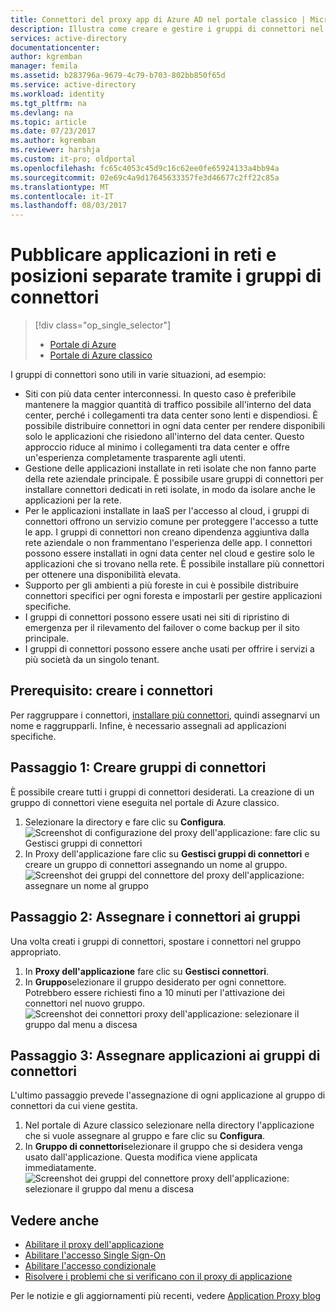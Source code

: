 ```yaml
---
title: Connettori del proxy app di Azure AD nel portale classico | Microsoft Docs
description: Illustra come creare e gestire i gruppi di connettori nel proxy di applicazione di Azure AD.
services: active-directory
documentationcenter: 
author: kgremban
manager: femila
ms.assetid: b283796a-9679-4c79-b703-802bb850f65d
ms.service: active-directory
ms.workload: identity
ms.tgt_pltfrm: na
ms.devlang: na
ms.topic: article
ms.date: 07/23/2017
ms.author: kgremban
ms.reviewer: harshja
ms.custom: it-pro; oldportal
ms.openlocfilehash: fc65c4053c45d9c16c62ee0fe65924133a4bb94a
ms.sourcegitcommit: 02e69c4a9d17645633357fe3d46677c2ff22c85a
ms.translationtype: MT
ms.contentlocale: it-IT
ms.lasthandoff: 08/03/2017
---
```

# <a name="publish-applications-on-separate-networks-and-locations-using-connector-groups"></a>Pubblicare applicazioni in reti e posizioni separate tramite i gruppi di connettori
> [!div class="op_single_selector"]
> * [Portale di Azure](active-directory-application-proxy-connectors-azure-portal.md)
> * [Portale di Azure classico](active-directory-application-proxy-connectors.md)
>
>

I gruppi di connettori sono utili in varie situazioni, ad esempio:

* Siti con più data center interconnessi. In questo caso è preferibile mantenere la maggior quantità di traffico possibile all'interno del data center, perché i collegamenti tra data center sono lenti e dispendiosi. È possibile distribuire connettori in ogni data center per rendere disponibili solo le applicazioni che risiedono all'interno del data center. Questo approccio riduce al minimo i collegamenti tra data center e offre un'esperienza completamente trasparente agli utenti.
* Gestione delle applicazioni installate in reti isolate che non fanno parte della rete aziendale principale. È possibile usare gruppi di connettori per installare connettori dedicati in reti isolate, in modo da isolare anche le applicazioni per la rete.
* Per le applicazioni installate in IaaS per l'accesso al cloud, i gruppi di connettori offrono un servizio comune per proteggere l'accesso a tutte le app. I gruppi di connettori non creano dipendenza aggiuntiva dalla rete aziendale o non frammentano l'esperienza delle app. I connettori possono essere installati in ogni data center nel cloud e gestire solo le applicazioni che si trovano nella rete. È possibile installare più connettori per ottenere una disponibilità elevata.
* Supporto per gli ambienti a più foreste in cui è possibile distribuire connettori specifici per ogni foresta e impostarli per gestire applicazioni specifiche.
* I gruppi di connettori possono essere usati nei siti di ripristino di emergenza per il rilevamento del failover o come backup per il sito principale.
* I gruppi di connettori possono essere anche usati per offrire i servizi a più società da un singolo tenant.

## <a name="prerequisite-create-your-connectors"></a>Prerequisito: creare i connettori
Per raggruppare i connettori, [installare più connettori](active-directory-application-proxy-enable.md), quindi assegnarvi un nome e raggrupparli. Infine, è necessario assegnali ad applicazioni specifiche.

## <a name="step-1-create-connector-groups"></a>Passaggio 1: Creare gruppi di connettori
È possibile creare tutti i gruppi di connettori desiderati. La creazione di un gruppo di connettori viene eseguita nel portale di Azure classico.

1. Selezionare la directory e fare clic su **Configura**.  
    ![Screenshot di configurazione del proxy dell'applicazione: fare clic su Gestisci gruppi di connettori](./media/active-directory-application-proxy-connectors/app_proxy_connectors_creategroup.png)
2. In Proxy dell'applicazione fare clic su **Gestisci gruppi di connettori** e creare un gruppo di connettori assegnando un nome al gruppo.  
    ![Screenshot dei gruppi del connettore del proxy dell'applicazione: assegnare un nome al gruppo](./media/active-directory-application-proxy-connectors/app_proxy_connectors_namegroup.png)

## <a name="step-2-assign-connectors-to-your-groups"></a>Passaggio 2: Assegnare i connettori ai gruppi
Una volta creati i gruppi di connettori, spostare i connettori nel gruppo appropriato.

1. In **Proxy dell'applicazione** fare clic su **Gestisci connettori**.
2. In **Gruppo**selezionare il gruppo desiderato per ogni connettore. Potrebbero essere richiesti fino a 10 minuti per l'attivazione dei connettori nel nuovo gruppo.  
    ![Screenshot dei connettori proxy dell'applicazione: selezionare il gruppo dal menu a discesa](./media/active-directory-application-proxy-connectors/app_proxy_connectors_connectorlist.png)

## <a name="step-3-assign-applications-to-your-connector-groups"></a>Passaggio 3: Assegnare applicazioni ai gruppi di connettori
L'ultimo passaggio prevede l'assegnazione di ogni applicazione al gruppo di connettori da cui viene gestita.

1. Nel portale di Azure classico selezionare nella directory l'applicazione che si vuole assegnare al gruppo e fare clic su **Configura**.
2. In **Gruppo di connettori**selezionare il gruppo che si desidera venga usato dall'applicazione. Questa modifica viene applicata immediatamente.  
    ![Screenshot dei gruppi del connettore proxy dell'applicazione: selezionare il gruppo dal menu a discesa](./media/active-directory-application-proxy-connectors/app_proxy_connectors_newgroup.png)

## <a name="see-also"></a>Vedere anche
* [Abilitare il proxy dell'applicazione](active-directory-application-proxy-enable.md)
* [Abilitare l'accesso Single Sign-On](active-directory-application-proxy-sso-using-kcd.md)
* [Abilitare l'accesso condizionale](active-directory-application-proxy-conditional-access.md)
* [Risolvere i problemi che si verificano con il proxy di applicazione](active-directory-application-proxy-troubleshoot.md)

Per le notizie e gli aggiornamenti più recenti, vedere [Application Proxy blog](http://blogs.technet.com/b/applicationproxyblog/)
